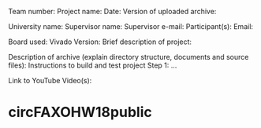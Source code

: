 Team number:
Project name:
Date:
Version of uploaded archive:

University name:
Supervisor name:
Supervisor e-mail:
Participant(s):
Email:
<copy above if necessary for each participant>

Board used:
Vivado Version:
Brief description of project:

Description of archive (explain directory structure, documents and source files):
Instructions to build and test project
Step 1:
...

Link to YouTube Video(s):

# circFAXOHW18public
